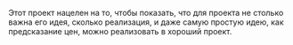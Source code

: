 Этот проект нацелен на то, чтобы показать, что для проекта не столько важна его идея, сколько реализация, и даже самую простую идею, как предсказание цен, можно реализовать в хороший проект.

